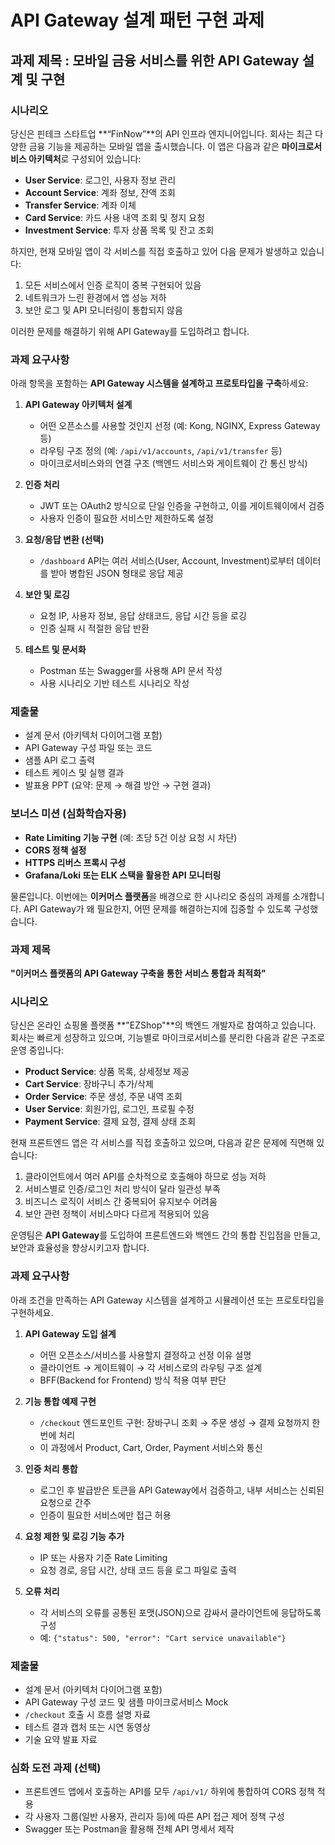 # API Gateway 설계 패턴 구현 과제

## 과제 제목 : 모바일 금융 서비스를 위한 API Gateway 설계 및 구현

### 시나리오

당신은 핀테크 스타트업 **“FinNow”**의 API 인프라 엔지니어입니다. 회사는 최근 다양한 금융 기능을 제공하는 모바일 앱을 출시했습니다. 이 앱은 다음과 같은 **마이크로서비스 아키텍처**로 구성되어 있습니다:

* **User Service**: 로그인, 사용자 정보 관리
* **Account Service**: 계좌 정보, 잔액 조회
* **Transfer Service**: 계좌 이체
* **Card Service**: 카드 사용 내역 조회 및 정지 요청
* **Investment Service**: 투자 상품 목록 및 잔고 조회

하지만, 현재 모바일 앱이 각 서비스를 직접 호출하고 있어 다음 문제가 발생하고 있습니다:

1. 모든 서비스에서 인증 로직이 중복 구현되어 있음
2. 네트워크가 느린 환경에서 앱 성능 저하
3. 보안 로그 및 API 모니터링이 통합되지 않음

이러한 문제를 해결하기 위해 API Gateway를 도입하려고 합니다.

### 과제 요구사항

아래 항목을 포함하는 **API Gateway 시스템을 설계하고 프로토타입을 구축**하세요:

1. **API Gateway 아키텍처 설계**

   * 어떤 오픈소스를 사용할 것인지 선정 (예: Kong, NGINX, Express Gateway 등)
   * 라우팅 구조 정의 (예: `/api/v1/accounts`, `/api/v1/transfer` 등)
   * 마이크로서비스와의 연결 구조 (백엔드 서비스와 게이트웨이 간 통신 방식)

2. **인증 처리**

   * JWT 또는 OAuth2 방식으로 단일 인증을 구현하고, 이를 게이트웨이에서 검증
   * 사용자 인증이 필요한 서비스만 제한하도록 설정

3. **요청/응답 변환 (선택)**

   * `/dashboard` API는 여러 서비스(User, Account, Investment)로부터 데이터를 받아 병합된 JSON 형태로 응답 제공

4. **보안 및 로깅**

   * 요청 IP, 사용자 정보, 응답 상태코드, 응답 시간 등을 로깅
   * 인증 실패 시 적절한 응답 반환

5. **테스트 및 문서화**

   * Postman 또는 Swagger를 사용해 API 문서 작성
   * 사용 시나리오 기반 테스트 시나리오 작성

### 제출물

* 설계 문서 (아키텍처 다이어그램 포함)
* API Gateway 구성 파일 또는 코드
* 샘플 API 로그 출력
* 테스트 케이스 및 실행 결과
* 발표용 PPT (요약: 문제 → 해결 방안 → 구현 결과)

### 보너스 미션 (심화학습자용)

* **Rate Limiting 기능 구현** (예: 초당 5건 이상 요청 시 차단)
* **CORS 정책 설정**
* **HTTPS 리버스 프록시 구성**
* **Grafana/Loki 또는 ELK 스택을 활용한 API 모니터링**

물론입니다. 이번에는 **이커머스 플랫폼**을 배경으로 한 시나리오 중심의 과제를 소개합니다. API Gateway가 왜 필요한지, 어떤 문제를 해결하는지에 집중할 수 있도록 구성했습니다.

### 과제 제목

**"이커머스 플랫폼의 API Gateway 구축을 통한 서비스 통합과 최적화"**

### 시나리오

당신은 온라인 쇼핑몰 플랫폼 **"EZShop"**의 백엔드 개발자로 참여하고 있습니다. 회사는 빠르게 성장하고 있으며, 기능별로 마이크로서비스를 분리한 다음과 같은 구조로 운영 중입니다:

* **Product Service**: 상품 목록, 상세정보 제공
* **Cart Service**: 장바구니 추가/삭제
* **Order Service**: 주문 생성, 주문 내역 조회
* **User Service**: 회원가입, 로그인, 프로필 수정
* **Payment Service**: 결제 요청, 결제 상태 조회

현재 프론트엔드 앱은 각 서비스를 직접 호출하고 있으며, 다음과 같은 문제에 직면해 있습니다:

1. 클라이언트에서 여러 API를 순차적으로 호출해야 하므로 성능 저하
2. 서비스별로 인증/로그인 처리 방식이 달라 일관성 부족
3. 비즈니스 로직이 서비스 간 중복되어 유지보수 어려움
4. 보안 관련 정책이 서비스마다 다르게 적용되어 있음

운영팀은 **API Gateway**를 도입하여 프론트엔드와 백엔드 간의 통합 진입점을 만들고, 보안과 효율성을 향상시키고자 합니다.

### 과제 요구사항

아래 조건을 만족하는 API Gateway 시스템을 설계하고 시뮬레이션 또는 프로토타입을 구현하세요.

1. **API Gateway 도입 설계**

   * 어떤 오픈소스/서비스를 사용할지 결정하고 선정 이유 설명
   * 클라이언트 → 게이트웨이 → 각 서비스로의 라우팅 구조 설계
   * BFF(Backend for Frontend) 방식 적용 여부 판단

2. **기능 통합 예제 구현**

   * `/checkout` 엔드포인트 구현: 장바구니 조회 → 주문 생성 → 결제 요청까지 한 번에 처리
   * 이 과정에서 Product, Cart, Order, Payment 서비스와 통신

3. **인증 처리 통합**

   * 로그인 후 발급받은 토큰을 API Gateway에서 검증하고, 내부 서비스는 신뢰된 요청으로 간주
   * 인증이 필요한 서비스에만 접근 허용

4. **요청 제한 및 로깅 기능 추가**

   * IP 또는 사용자 기준 Rate Limiting
   * 요청 경로, 응답 시간, 상태 코드 등을 로그 파일로 출력

5. **오류 처리**

   * 각 서비스의 오류를 공통된 포맷(JSON)으로 감싸서 클라이언트에 응답하도록 구성
   * 예: `{"status": 500, "error": "Cart service unavailable"}`

### 제출물

* 설계 문서 (아키텍처 다이어그램 포함)
* API Gateway 구성 코드 및 샘플 마이크로서비스 Mock
* `/checkout` 호출 시 흐름 설명 자료
* 테스트 결과 캡처 또는 시연 동영상
* 기술 요약 발표 자료

### 심화 도전 과제 (선택)

* 프론트엔드 앱에서 호출하는 API를 모두 `/api/v1/` 하위에 통합하여 CORS 정책 적용
* 각 사용자 그룹(일반 사용자, 관리자 등)에 따른 API 접근 제어 정책 구성
* Swagger 또는 Postman을 활용해 전체 API 명세서 제작

